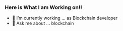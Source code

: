 ### Here is What I am Working on!! 

- 🔭 I’m currently working ... as Blockchain  developer
- 💬 Ask me about ... blockchain


